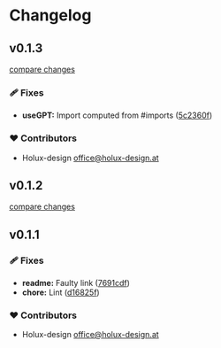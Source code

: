 # Changelog


## v0.1.3

[compare changes](https://github.com/holux-design/nuxt-gpt/compare/v0.1.2...v0.1.3)

### 🩹 Fixes

- **useGPT:** Import computed from #imports ([5c2360f](https://github.com/holux-design/nuxt-gpt/commit/5c2360f))

### ❤️ Contributors

- Holux-design <office@holux-design.at>

## v0.1.2

[compare changes](https://github.com/holux-design/nuxt-gpt/compare/v0.1.1...v0.1.2)

## v0.1.1


### 🩹 Fixes

- **readme:** Faulty link ([7691cdf](https://github.com/holux-design/nuxt-gpt/commit/7691cdf))
- **chore:** Lint ([d16825f](https://github.com/holux-design/nuxt-gpt/commit/d16825f))

### ❤️ Contributors

- Holux-design <office@holux-design.at>

